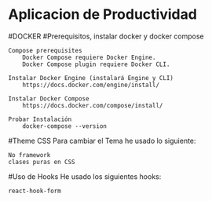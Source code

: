 # Aplicacion de Productividad

#DOCKER
    #Prerequisitos, instalar docker y docker compose

    Compose prerequisites
        Docker Compose requiere Docker Engine.
        Docker Compose plugin requiere Docker CLI.

    Instalar Docker Engine (instalará Engine y CLI)
        https://docs.docker.com/engine/install/

    Instalar Docker Compose
        https://docs.docker.com/compose/install/

    Probar Instalación
        docker-compose --version
#Theme CSS
    Para cambiar el Tema he usado lo siguiente:
    
    No framework
    clases puras en CSS

#Uso de Hooks
    He usado los siguientes hooks:
    
    react-hook-form